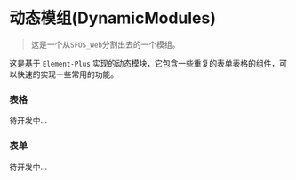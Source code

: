 # 动态模组(DynamicModules)

> 这是一个从`SFOS_Web`分割出去的一个模组。

这是基于 `Element-Plus` 实现的动态模块，它包含一些重复的表单表格的组件，可以快速的实现一些常用的功能。

### 表格

待开发中...

### 表单

待开发中...
